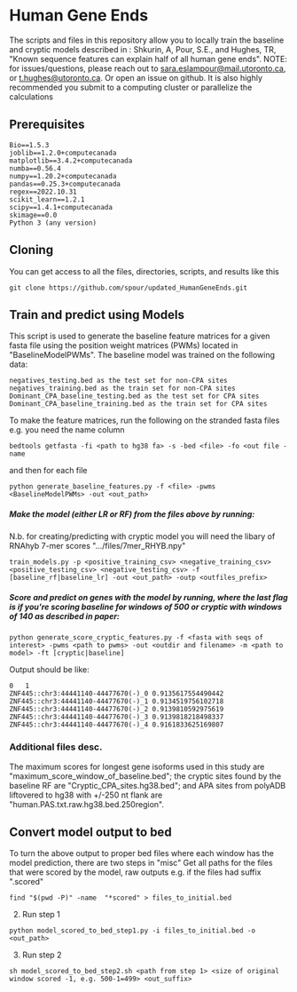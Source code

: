 # Human Gene Ends

The scripts and files in this repository allow you to locally train the baseline and cryptic models described in : Shkurin, A, Pour, S.E., and Hughes, TR, "Known sequence features can explain half of all human gene ends". 
NOTE: for issues/questions, please reach out to sara.eslampour@mail.utoronto.ca, or t.hughes@utoronto.ca. Or open an issue on github. It is also highly recommended you submit to a computing cluster or parallelize the calculations

## Prerequisites
```
Bio==1.5.3
joblib==1.2.0+computecanada
matplotlib==3.4.2+computecanada
numba==0.56.4
numpy==1.20.2+computecanada
pandas==0.25.3+computecanada
regex==2022.10.31
scikit_learn==1.2.1
scipy==1.4.1+computecanada
skimage==0.0
Python 3 (any version)
```

## Cloning
You can get access to all the files, directories, scripts, and results like this
```
git clone https://github.com/spour/updated_HumanGeneEnds.git
```


## Train and predict using Models
This script is used to generate the baseline feature matrices for a given fasta file using the position weight matrices (PWMs) located in "BaselineModelPWMs". The baseline model was trained on the following data:
 ```
 negatives_testing.bed as the test set for non-CPA sites
 negatives_training.bed as the train set for non-CPA sites
 Dominant_CPA_baseline_testing.bed as the test set for CPA sites
 Dominant_CPA_baseline_training.bed as the train set for CPA sites
 ```
To make the feature matrices, run the following on the stranded fasta files e.g. you need the name column
```
bedtools getfasta -fi <path to hg38 fa> -s -bed <file> -fo <out file -name 
```
and then for each file
```
python generate_baseline_features.py -f <file> -pwms <BaselineModelPWMs> -out <out_path>
```
##### Make the model (either LR or RF) from the files above by running:

N.b. for creating/predicting with cryptic model you will need the libary of RNAhyb 7-mer scores ".../files/7mer_RHYB.npy"

```
train_models.py -p <positive_training_csv> <negative_training_csv> <positive_testing_csv> <negative_testing_csv> -f [baseline_rf|baseline_lr] -out <out_path> -outp <outfiles_prefix>
```

##### Score and predict on genes with the model by running, where the last flag is if you're scoring baseline for windows of 500 or cryptic with windows of 140 as described in paper:
```
python generate_score_cryptic_features.py -f <fasta with seqs of interest> -pwms <path to pwms> -out <outdir and filename> -m <path to model> -ft [cryptic|baseline]
```
Output should be like:
```
0	1
ZNF445::chr3:44441140-44477670(-)_0	0.9135617554490442
ZNF445::chr3:44441140-44477670(-)_1	0.9134519756102718
ZNF445::chr3:44441140-44477670(-)_2	0.9139810592975619
ZNF445::chr3:44441140-44477670(-)_3	0.9139818218498337
ZNF445::chr3:44441140-44477670(-)_4	0.9161833625169807
```

### Additional files desc.
The maximum scores for longest gene isoforms used in this study are "maximum_score_window_of_baseline.bed"; the cryptic sites found by the baseline RF are "Cryptic_CPA_sites.hg38.bed"; and APA sites from polyADB liftovered to hg38 with +/-250 nt flank are "human.PAS.txt.raw.hg38.bed.250region". 

## Convert model output to bed
To turn the above output to proper bed files where each window has the model prediction, there are two steps in "misc"
Get all paths for the files that were scored by the model, raw outputs e.g. if the files had suffix ".scored"
```
find "$(pwd -P)" -name  "*scored" > files_to_initial.bed
```
2. Run step 1 
```
python model_scored_to_bed_step1.py -i files_to_initial.bed -o <out_path>
```
3. Run step 2
```
sh model_scored_to_bed_step2.sh <path from step 1> <size of original window scored -1, e.g. 500-1=499> <out_suffix>
```






